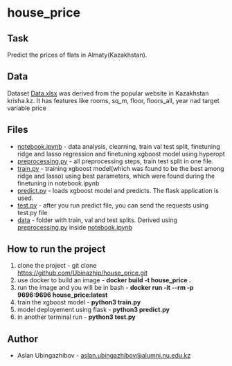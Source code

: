 # house_price
## Task
Predict the prices of flats in Almaty(Kazakhstan).
## Data
Dataset [Data.xlsx](https://github.com/Ubinazhip/house_price/blob/main/Data.xlsx) was derived from the popular website in Kazakhstan krisha.kz. It has features like rooms, sq_m, floor, floors_all, year nad target variable price
## Files
- [notebook.ipynb](https://github.com/Ubinazhip/house_price/blob/main/notebook.ipynb) - data analysis, clearning, train val test split, finetuning ridge and lasso regression and finetuning xgboost model using hyperopt <br>
- [preprocessing.py](https://github.com/Ubinazhip/house_price/blob/main/preprocess.py) - all preprocessing steps, train test split in one file. <br> 
- [train.py](https://github.com/Ubinazhip/house_price/blob/main/train.py) - training xgboost model(which was found to be the best among ridge and lasso) using best parameters, which were found during the finetuning in notebook.ipynb <br>
- [predict.py](https://github.com/Ubinazhip/house_price/blob/main/predict.py) - loads xgboost model and predicts. The flask application is used. <br>
- [test.py](https://github.com/Ubinazhip/house_price/blob/main/test.py) - after you run predict file, you can send the requests using test.py file <br>
- [data](https://github.com/Ubinazhip/house_price/tree/main/data) - folder with train, val and test splits. Derived using [preprocessing.py](https://github.com/Ubinazhip/house_price/blob/main/preprocess.py) inside [notebook.ipynb](https://github.com/Ubinazhip/house_price/blob/main/notebook.ipynb)
## How to run the project
1) clone the project - git clone https://github.com/Ubinazhip/house_price.git  <br>
2) use docker to build an image - **docker build -t house_price .** <br>
3) run the image and you will be in bash - **docker run -it --rm -p 9696:9696 house_price:latest** <br>
4) train the xgboost model - **python3 train.py** <br>
5) model deployement using flask - **python3 predict.py**
6) in another terminal run - **python3 test.py**

## Author
- Aslan Ubingazhibov - aslan.ubingazhibov@alumni.nu.edu.kz

